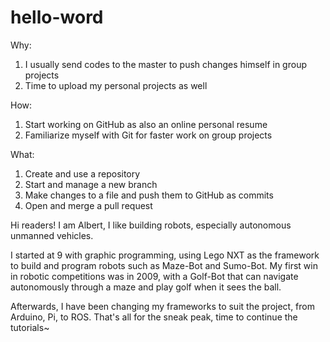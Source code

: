 # hello-word
Why:
1. I usually send codes to the master to push changes himself in group projects
2. Time to upload my personal projects as well

How:
1. Start working on GitHub as also an online personal resume
2. Familiarize myself with Git for faster work on group projects

What:
1. Create and use a repository
2. Start and manage a new branch
3. Make changes to a file and push them to GitHub as commits
4. Open and merge a pull request

Hi readers!
I am Albert, I like building robots, especially autonomous unmanned vehicles.

I started at 9 with graphic programming, using Lego NXT as the framework to build and program robots such as Maze-Bot and Sumo-Bot. My first win in robotic competitions was in 2009, with a Golf-Bot that can navigate autonomously through a maze and play golf when it sees the ball.

Afterwards, I have been changing my frameworks to suit the project, from Arduino, Pi, to ROS. That's all for the sneak peak, time to continue the tutorials~
